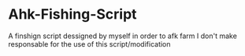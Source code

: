 # Ahk-Fishing-Script
A finshign script dessigned by myself in order to afk farm
I don't make responsable for the use of this script/modification
